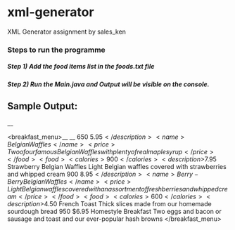 # xml-generator
XML Generator assignment by sales_ken

### Steps to run the programme

##### Step 1) Add the food items list in the foods.txt file
##### Step 2) Run the Main.java and Output will be visible on the console.

## Sample Output:

<?xml version="1.0" encoding="UTF-8" standalone="yes"?>__
<breakfast_menu>__
    <food>__
        <calories>650</calories>
        <description>$5.95</description>
        <name>Belgian Waffles</name>
        <price>Two of our famous Belgian Waffles with plenty of real maple syrup</price>
    </food>
    <food>
        <calories>900</calories>
        <description>$7.95</description>
        <name>Strawberry Belgian Waffles</name>
        <price>Light Belgian waffles covered with strawberries and whipped cream</price>
    </food>
    <food>
        <calories>900</calories>
        <description>$8.95</description>
        <name>Berry-Berry Belgian Waffles</name>
        <price>Light Belgian waffles covered with an assortment of fresh berries and whipped cream</price>
    </food>
    <food>
        <calories>600</calories>
        <description>$4.50</description>
        <name>French Toast</name>
        <price>Thick slices made from our homemade sourdough bread</price>
    </food>
    <food>
        <calories>950</calories>
        <description>$6.95</description>
        <name>Homestyle Breakfast</name>
        <price>Two eggs and bacon or sausage and toast and our ever-popular hash browns</price>
    </food>
</breakfast_menu>

